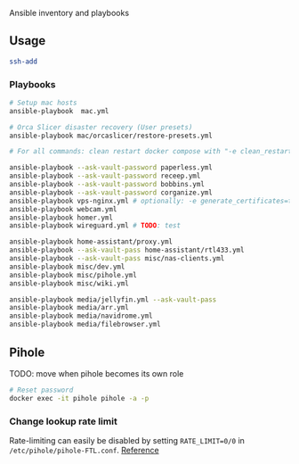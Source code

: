 Ansible inventory and playbooks

## Usage

```bash
ssh-add
```

### Playbooks

```bash
# Setup mac hosts
ansible-playbook  mac.yml

# Orca Slicer disaster recovery (User presets)
ansible-playbook mac/orcaslicer/restore-presets.yml
```

```bash
# For all commands: clean restart docker compose with "-e clean_restart=true" (defaults to false)

ansible-playbook --ask-vault-password paperless.yml
ansible-playbook --ask-vault-password receep.yml
ansible-playbook --ask-vault-password bobbins.yml
ansible-playbook --ask-vault-password corganize.yml
ansible-playbook vps-nginx.yml # optionally: -e generate_certificates=true
ansible-playbook webcam.yml
ansible-playbook homer.yml
ansible-playbook wireguard.yml # TODO: test

ansible-playbook home-assistant/proxy.yml
ansible-playbook --ask-vault-pass home-assistant/rtl433.yml
ansible-playbook --ask-vault-pass misc/nas-clients.yml
ansible-playbook misc/dev.yml
ansible-playbook misc/pihole.yml
ansible-playbook misc/wiki.yml

ansible-playbook media/jellyfin.yml --ask-vault-pass
ansible-playbook media/arr.yml
ansible-playbook media/navidrome.yml
ansible-playbook media/filebrowser.yml
```

## Pihole

TODO: move when pihole becomes its own role

```bash
# Reset password
docker exec -it pihole pihole -a -p
```

### Change lookup rate limit

Rate-limiting can easily be disabled by setting `RATE_LIMIT=0/0` in `/etc/pihole/pihole-FTL.conf`. [Reference](https://pi-hole.net/2021/02/16/pi-hole-ftl-v5-7-and-web-v5-4-released/#page-content)
